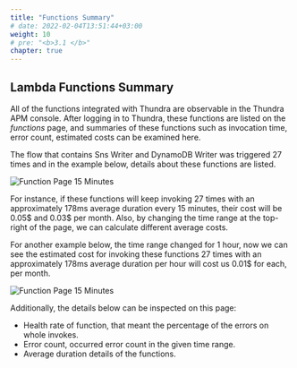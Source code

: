 ```yaml
---
title: "Functions Summary"
# date: 2022-02-04T13:51:44+03:00
weight: 10
# pre: "<b>3.1 </b>"
chapter: true
---
```


## Lambda Functions Summary

All of the functions integrated with Thundra are observable in the Thundra APM console. After logging in to Thundra, these functions are listed on the *functions* page, and summaries of these functions such as invocation time, error count, estimated costs can be examined here.

The flow that contains Sns Writer and DynamoDB Writer was triggered 27 times and in the example below, details about these functions are listed.

![Function Page 15 Minutes](/images/_monitoring/functions_page_15_minutes.png)

For instance, if these functions will keep invoking 27 times with an approximately 178ms average duration every 15 minutes, their cost will be 0.05$ and 0.03$ per month. Also, by changing the time range at the top-right of the page, we can calculate different average costs.

For another example below, the time range changed for 1 hour, now we can see the estimated cost for invoking these functions 27 times with an approximately 178ms average duration per hour will cost us 0.01$ for each, per month.

![Function Page 15 Minutes](/images/_monitoring/functions_page_1_hour.png)


Additionally, the details below can be inspected on this page:

-   Health rate of function, that meant the percentage of the errors on whole invokes.
-   Error count, occurred error count in the given time range.
-   Average duration details of the functions.
